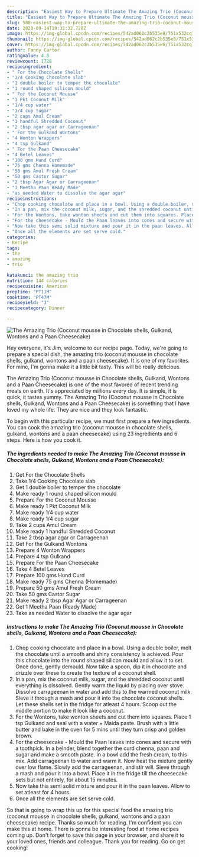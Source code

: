 ```yaml
---
description: "Easiest Way to Prepare Ultimate The Amazing Trio (Coconut mousse in Chocolate shells, Gulkand, Wontons and a Paan Cheesecake)"
title: "Easiest Way to Prepare Ultimate The Amazing Trio (Coconut mousse in Chocolate shells, Gulkand, Wontons and a Paan Cheesecake)"
slug: 588-easiest-way-to-prepare-ultimate-the-amazing-trio-coconut-mousse-in-chocolate-shells-gulkand-wontons-and-a-paan-cheesecake
date: 2020-09-14T19:32:32.728Z
image: https://img-global.cpcdn.com/recipes/542ad062c2b535e8/751x532cq70/the-amazing-trio-coconut-mousse-in-chocolate-shells-gulkand-wontons-and-a-paan-cheesecake-recipe-main-photo.jpg
thumbnail: https://img-global.cpcdn.com/recipes/542ad062c2b535e8/751x532cq70/the-amazing-trio-coconut-mousse-in-chocolate-shells-gulkand-wontons-and-a-paan-cheesecake-recipe-main-photo.jpg
cover: https://img-global.cpcdn.com/recipes/542ad062c2b535e8/751x532cq70/the-amazing-trio-coconut-mousse-in-chocolate-shells-gulkand-wontons-and-a-paan-cheesecake-recipe-main-photo.jpg
author: Fanny Carter
ratingvalue: 4.8
reviewcount: 1728
recipeingredient:
- " For the Chocolate Shells"
- "1/4 Cooking Chocolate slab"
- "1 double boiler to temper the chocolate"
- "1 round shaped silicon mould"
- " For the Coconut Mousse"
- "1 Pkt Coconut Milk"
- "1/4 cup water"
- "1/4 cup sugar"
- "2 cups Amul Cream"
- "1 handful Shredded Coconut"
- "2 tbsp agar agar or Carrageenan"
- " For the Gulkand Wontons"
- "4 Wonton Wrappers"
- "4 tsp Gulkand"
- " For the Paan Cheesecake"
- "4 Betel Leaves"
- "100 gms Hund Curd"
- "75 gms Chenna Homemade"
- "50 gms Amul Fresh Cream"
- "50 gms Castor Sugar"
- "2 tbsp Agar Agar or Carrageenan"
- "1 Meetha Paan Ready Made"
- "as needed Water to dissolve the agar agar"
recipeinstructions:
- "Chop cooking chocolate and place in a bowl. Using a double boiler, melt the chocolate until a smooth and shiny consistency is achieved. Pour this chocolate into the round shaped silicon mould and allow it to set. Once done, gently demould. Now take a spoon, dip it in chocolate and drizzle over these to create the texture of a coconut shell."
- "In a pan, mix the coconut milk, sugar, and the shredded coconut until everything is dissolved. Gently warm the liquid by placing over stove. Dissolve carrageenan in water and add this to the warmed coconut milk. Sieve it through a mash and pour it into the chocolate coconut shells. Let these shells set in the fridge for atleast 4 hours. Scoop out the middle portion to make it look like a coconut."
- "For the Wontons, take wonton sheets and cut them into squares. Place 1 tsp Gulkand and seal with a water + Maida paste. Brush with a little butter and bake in the oven for 5 mins until they turn crisp and golden brown."
- "For the cheesecake - Mould the Paan leaves into cones and secure with a toothpick. In a belnder, blend together the curd chenna, paan and sugar and make a smooth paste. In a bowl add the fresh cream, to this mix. Add carrageenan to water and warm it. Now heat the mixture gently over low flame. Slowly add the carrageenan, and stir will. Sieve through a mash and pour it into a bowl. Place it in the fridge till the cheesecake sets but not entirely, for about 15 minutes."
- "Now take this semi solid mixture and pour it in the paan leaves. Allow to set atleast for 4 hours."
- "Once all the elements are set serve cold."
categories:
- Recipe
tags:
- the
- amazing
- trio

katakunci: the amazing trio 
nutrition: 144 calories
recipecuisine: American
preptime: "PT11M"
cooktime: "PT47M"
recipeyield: "3"
recipecategory: Dinner

---
```



![The Amazing Trio (Coconut mousse in Chocolate shells, Gulkand, Wontons and a Paan Cheesecake)](https://img-global.cpcdn.com/recipes/542ad062c2b535e8/751x532cq70/the-amazing-trio-coconut-mousse-in-chocolate-shells-gulkand-wontons-and-a-paan-cheesecake-recipe-main-photo.jpg)

Hey everyone, it's Jim, welcome to our recipe page. Today, we're going to prepare a special dish, the amazing trio (coconut mousse in chocolate shells, gulkand, wontons and a paan cheesecake). It is one of my favorites. For mine, I'm gonna make it a little bit tasty. This will be really delicious.



The Amazing Trio (Coconut mousse in Chocolate shells, Gulkand, Wontons and a Paan Cheesecake) is one of the most favored of recent trending meals on earth. It's appreciated by millions every day. It is simple, it is quick, it tastes yummy. The Amazing Trio (Coconut mousse in Chocolate shells, Gulkand, Wontons and a Paan Cheesecake) is something that I have loved my whole life. They are nice and they look fantastic.


To begin with this particular recipe, we must first prepare a few ingredients. You can cook the amazing trio (coconut mousse in chocolate shells, gulkand, wontons and a paan cheesecake) using 23 ingredients and 6 steps. Here is how you cook it.

<!--inarticleads1-->

##### The ingredients needed to make The Amazing Trio (Coconut mousse in Chocolate shells, Gulkand, Wontons and a Paan Cheesecake):

1. Get  For the Chocolate Shells
1. Take 1/4 Cooking Chocolate slab
1. Get 1 double boiler to temper the chocolate
1. Make ready 1 round shaped silicon mould
1. Prepare  For the Coconut Mousse
1. Make ready 1 Pkt Coconut Milk
1. Make ready 1/4 cup water
1. Make ready 1/4 cup sugar
1. Take 2 cups Amul Cream
1. Make ready 1 handful Shredded Coconut
1. Take 2 tbsp agar agar or Carrageenan
1. Get  For the Gulkand Wontons
1. Prepare 4 Wonton Wrappers
1. Prepare 4 tsp Gulkand
1. Prepare  For the Paan Cheesecake
1. Take 4 Betel Leaves
1. Prepare 100 gms Hund Curd
1. Make ready 75 gms Chenna (Homemade)
1. Prepare 50 gms Amul Fresh Cream
1. Take 50 gms Castor Sugar
1. Make ready 2 tbsp Agar Agar or Carrageenan
1. Get 1 Meetha Paan (Ready Made)
1. Take as needed Water to dissolve the agar agar




<!--inarticleads2-->

##### Instructions to make The Amazing Trio (Coconut mousse in Chocolate shells, Gulkand, Wontons and a Paan Cheesecake):

1. Chop cooking chocolate and place in a bowl. Using a double boiler, melt the chocolate until a smooth and shiny consistency is achieved. Pour this chocolate into the round shaped silicon mould and allow it to set. Once done, gently demould. Now take a spoon, dip it in chocolate and drizzle over these to create the texture of a coconut shell.
1. In a pan, mix the coconut milk, sugar, and the shredded coconut until everything is dissolved. Gently warm the liquid by placing over stove. Dissolve carrageenan in water and add this to the warmed coconut milk. Sieve it through a mash and pour it into the chocolate coconut shells. Let these shells set in the fridge for atleast 4 hours. Scoop out the middle portion to make it look like a coconut.
1. For the Wontons, take wonton sheets and cut them into squares. Place 1 tsp Gulkand and seal with a water + Maida paste. Brush with a little butter and bake in the oven for 5 mins until they turn crisp and golden brown.
1. For the cheesecake - Mould the Paan leaves into cones and secure with a toothpick. In a belnder, blend together the curd chenna, paan and sugar and make a smooth paste. In a bowl add the fresh cream, to this mix. Add carrageenan to water and warm it. Now heat the mixture gently over low flame. Slowly add the carrageenan, and stir will. Sieve through a mash and pour it into a bowl. Place it in the fridge till the cheesecake sets but not entirely, for about 15 minutes.
1. Now take this semi solid mixture and pour it in the paan leaves. Allow to set atleast for 4 hours.
1. Once all the elements are set serve cold.




So that is going to wrap this up for this special food the amazing trio (coconut mousse in chocolate shells, gulkand, wontons and a paan cheesecake) recipe. Thanks so much for reading. I'm confident you can make this at home. There is gonna be interesting food at home recipes coming up. Don't forget to save this page in your browser, and share it to your loved ones, friends and colleague. Thank you for reading. Go on get cooking!
